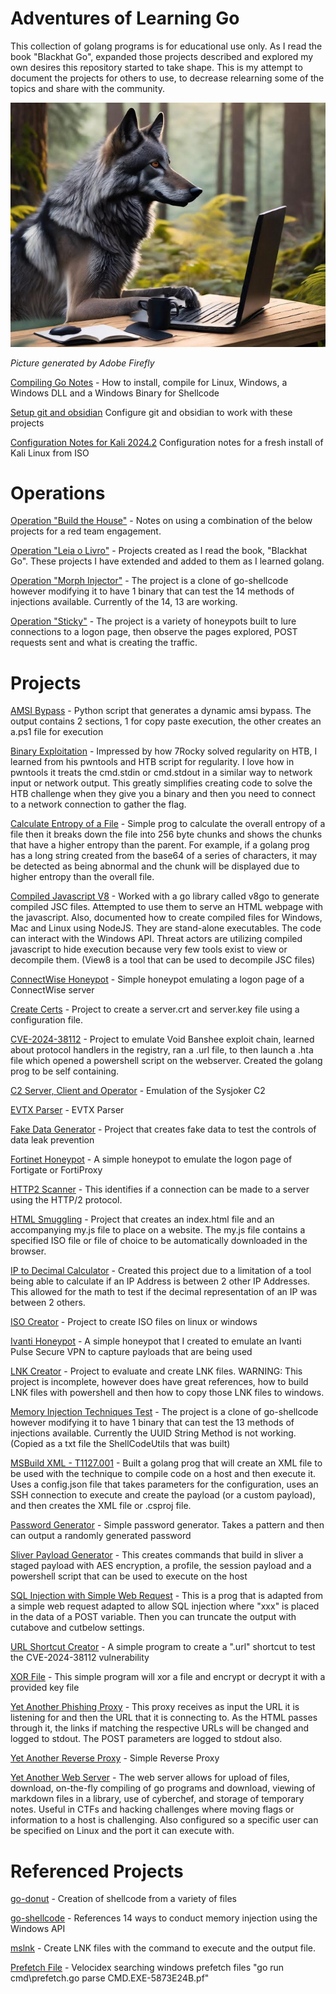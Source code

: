 # Adventures of Learning Go

This collection of golang programs is for educational use only.  As I read the book "Blackhat Go", expanded those projects described and explored my own desires this repository started to take shape.  This is my attempt to document the projects for others to use, to decrease relearning some of the topics and share with the community.

![wolfatkeyboard.png](/images/wolfatkeyboard.png)

*Picture generated by Adobe Firefly*


[Compiling Go Notes](Compiling_Notes.md) - How to install, compile for Linux, Windows, a Windows DLL and a Windows Binary for Shellcode

[Setup git and obsidian](gitAndObsidian.md) Configure git and obsidian to work with these projects

[Configuration Notes for Kali 2024.2](Kali2024.md) Configuration notes for a fresh install of Kali Linux from ISO

# Operations

[Operation "Build the House"](/redteam/README.md) - Notes on using a combination of the below projects for a red team engagement.

[Operation "Leia o Livro"](/BHGO/README.md) - Projects created as I read the book, "Blackhat Go".  These projects I have extended and added to them as I learned golang.

[Operation "Morph Injector"](/projects/memoryInjection/main.go) - The project is a clone of go-shellcode however modifying it to have 1 binary that can test the 14 methods of injections available.  Currently of the 14, 13 are working.  

[Operation "Sticky"](/projects/honeypots/README.md) - The project is a variety of honeypots built to lure connections to a logon page, then observe the pages explored, POST requests sent and what is creating the traffic.
# Projects

[AMSI Bypass](/projects/amsiBypass/README.md) - Python script that generates a dynamic amsi bypass.  The output contains 2 sections, 1 for copy paste execution, the other creates an a.ps1 file for execution

[Binary Exploitation](/projects/binaryExploitation/README.md) - Impressed by how 7Rocky solved regularity on HTB, I learned from his pwntools and HTB script for regularity.  I love how in pwntools it treats the cmd.stdin or cmd.stdout in a similar way to network input or network output.  This greatly simplifies creating code to solve the HTB challenge when they give you a binary and then you need to connect to a network connection to gather the flag.  

[Calculate Entropy of a File](/projects/calcEntropy/main.go) - Simple prog to calculate the overall entropy of a file then it breaks down the file into 256 byte chunks and shows the chunks that have a higher entropy than the parent.  For example, if a golang prog has a long string created from the base64 of a series of characters, it may be detected as being abnormal and the chunk will be displayed due to higher entropy than the overall file.

[Compiled Javascript V8](/projects/compileJavascriptV8/README.md) - Worked with a go library called v8go to generate compiled JSC files.  Attempted to use them to serve an HTML webpage with the javascript.  Also, documented how to create compiled files for Windows, Mac and Linux using NodeJS.  They are stand-alone executables.  The code can interact with the Windows API.  Threat actors are utilizing compiled javascript to hide execution because very few tools exist to view or decompile them. (View8 is a tool that can be used to decompile JSC files)  

[ConnectWise Honeypot](/projects/honeypots/connectwiseHoneypot) - Simple honeypot emulating a logon page of a ConnectWise server

[Create Certs](/projects/createCerts/README.md) - Project to create a server.crt and server.key file using a configuration file.

[CVE-2024-38112](/projects/cve-2024-38112/main.go) - Project to emulate Void Banshee exploit chain, learned about protocol handlers in the registry, ran a .url file, to then launch a .hta file which opened a powershell script on the webserver.  Created the golang prog to be self containing.

[C2 Server, Client and Operator](/projects/c2/README.md) - Emulation of the Sysjoker C2

[EVTX Parser](/projects/evtxParser/main.go) - EVTX Parser

[Fake Data Generator](/projects/fakeDataGenerator/README.md) - Project that creates fake data to test the controls of data leak prevention

[Fortinet Honeypot](/projects/honeypots/fortinetHoneypot/README.md) - A simple honeypot to emulate the logon page of Fortigate or FortiProxy

[HTTP2 Scanner](/projects/http2Scanner/main.go) - This identifies if a connection can be made to a server using the HTTP/2 protocol.

[HTML Smuggling](/projects/htmlSmuggling/README.md) - Project that creates an index.html file and an accompanying my.js file to place on a website.  The my.js file contains a specified ISO file or file of choice to be automatically downloaded in the browser.

[IP to Decimal Calculator](/projects/ipToDecimal/main.go) - Created this project due to a limitation of a tool being able to calculate if an IP Address is between 2 other IP Addresses.  This allowed for the math to test if the decimal representation of an IP was between 2 others.

[ISO Creator](/projects/isoCreator/README.md) - Project to create ISO files on linux or windows

[Ivanti Honeypot](/projects/honeypots/ivantiHoneypot/README.md) - A simple honeypot that I created to emulate an Ivanti Pulse Secure VPN to capture payloads that are being used

[LNK Creator](/projects/lnkCreator/README.md) - Project to evaluate and create LNK files.  WARNING: This project is incomplete, however does have great references, how to build LNK files with powershell and then how to copy those LNK files to windows.

[Memory Injection Techniques Test](/projects/memoryInjection/main.go) - The project is a clone of go-shellcode however modifying it to have 1 binary that can test the 13 methods of injections available.  Currently the UUID String Method is not working. (Copied as a txt file the ShellCodeUtils that was built)

[MSBuild XML - T1127.001](/projects/msBuildXML/README.md) - Built a golang prog that will create an XML file to be used with the technique to compile code on a host and then execute it.  Uses a config.json file that takes parameters for the configuration, uses an SSH connection to execute and create the payload (or a custom payload), and then creates the XML file or .csproj file.  

[Password Generator](/projects/passwordGenerator/README.md) - Simple password generator.  Takes a pattern and then can output a randomly generated password

[Sliver Payload Generator](/project/sliverPayloadGenerator/README.md) - This creates commands that build in sliver a staged payload with AES encryption, a profile, the session payload and a powershell script that can be used to execute on the host

[SQL Injection with Simple Web Request](/projects/injectionWebRequest/main.go) - This is a prog that is adapted from a simple web request adapted to allow SQL injection where "xxx" is placed in the data of a POST variable.  Then you can truncate the output with cutabove and cutbelow settings.

[URL Shortcut Creator](/projects/urlShortcut/main.go) - A simple program to create a ".url" shortcut to test the CVE-2024-38112 vulnerability

[XOR File](/projects/xorFile/main.go) - This simple program will xor a file and encrypt or decrypt it with a provided key file

[Yet Another Phishing Proxy](/projects/yaPhishingProxy/README.md) - This proxy receives as input the URL it is listening for and then the URL that it is connecting to.  As the HTML passes through it, the links if matching the respective URLs will be changed and logged to stdout.  The POST parameters are logged to stdout also.

[Yet Another Reverse Proxy](/projects/yaReverseProxy/main.go) - Simple Reverse Proxy

[Yet Another Web Server](/projects/yaWebServer/README.md) - The web server allows for upload of files, download, on-the-fly compiling of go programs and download, viewing of markdown files in a library, use of cyberchef, and storage of temporary notes.  Useful in CTFs and hacking challenges where moving flags or information to a host is challenging.  Also configured so a specific user can be specified on Linux and the port it can execute with.




# Referenced Projects

[go-donut](https://github.com/Binject/go-donut) - Creation of shellcode from a variety of files

[go-shellcode](https://github.com/Ne0nd0g/go-shellcode) - References 14 ways to conduct memory injection using the Windows API

[mslnk](https://github.com/gotopkg/mslnk) - Create LNK files with the command to execute and the output file.  

[Prefetch File](https://www.velocidex.com/golang/go-prefetch) - Velocidex searching windows prefetch files
"go run cmd\prefetch.go parse CMD.EXE-5873E24B.pf"





